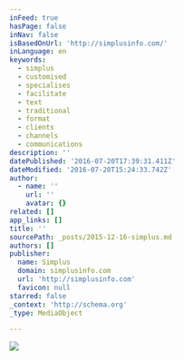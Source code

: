 ```yaml
---
inFeed: true
hasPage: false
inNav: false
isBasedOnUrl: 'http://simplusinfo.com/'
inLanguage: en
keywords:
  - simplus
  - customised
  - specialises
  - facilitate
  - text
  - traditional
  - format
  - clients
  - channels
  - communications
description: ''
datePublished: '2016-07-20T17:39:31.411Z'
dateModified: '2016-07-20T15:24:33.742Z'
author:
  - name: ''
    url: ''
    avatar: {}
related: []
app_links: []
title: ''
sourcePath: _posts/2015-12-16-simplus.md
authors: []
publisher:
  name: Simplus
  domain: simplusinfo.com
  url: 'http://simplusinfo.com'
  favicon: null
starred: false
_context: 'http://schema.org'
_type: MediaObject

---
```

![](https://the-grid-user-content.s3-us-west-2.amazonaws.com/7bb167c5-10eb-46d0-9df6-d3c5e285331e.png)